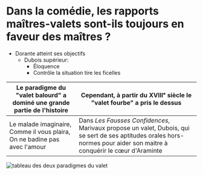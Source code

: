 
# Dans la comédie, les rapports maîtres-valets sont-ils toujours en faveur des maîtres ?

* Dorante atteint ses objectifs
	* Dubois supérieur:
		- Éloquence
		- Contrôle la situation tire les ficelles

| Le paradigme du "valet balourd" a dominé une grande partie de l'histoire | Cependant, à partir du XVIIIᵉ siècle le "valet fourbe" a pris le dessus |
|----|----|
| Le malade imaginaire, Comme il vous plaira, On ne badine pas avec l'amour | Dans *Les Fausses Confidences*, Marivaux propose un valet, Dubois, qui se sert de ses aptitudes orales hors-normes pour aider son maitre à conquérir le cœur d'Araminte|

![tableau des deux paradigmes du valet](https://i.ibb.co/sK4Srz1/4-DD61420-2-B12-4360-B28-E-EFB9-D39-DF8-F6.jpg) 
<!--stackedit_data:
eyJoaXN0b3J5IjpbLTE3NDIwMjQzMTAsLTIyMjE4MjUyNSw5OD
YyMTEzNjUsNTM4MTEyMjQyLC02NzM4NDQwMzBdfQ==
-->